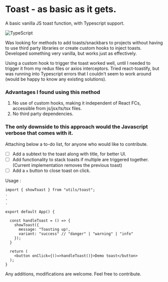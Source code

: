 # Toast - as basic as it gets.
A basic vanilla JS toast function, with Typescript support.

![TypeScript](https://img.shields.io/badge/typescript-%23007ACC.svg?style=for-the-badge&logo=typescript&logoColor=white)

Was looking for methods to add toasts/snackbars to projects without having to use third party libraries or create custom hooks to inject toasts.
Developed something very vanilla, but works just as effectively. 

Using a custom hook to trigger the toast worked well, until I needed to trigger it from my redux files or axios interceptors.
Tried react-toastify, but was running into Typescript errors that I couldn't seem to work around (would be happy to know any existing solutions).

### Advantages I found using this method
1. No use of custom hooks, making it independent of React FCs, accessible from js/jsx/ts/tsx files.
2. No third party dependencies.

### The only downside to this approach would the Javascript verbose that comes with it.

Attaching below a to-do list, for anyone who would like to contribute.

- [ ] Add a subtext to the toast along with title, for better UI.
- [ ] Add functionality to stack toasts if multiple are triggered together. (Current implementation removes the previous toast)
- [ ] Add a `x` button to close toast on click.

Usage : 

```tsx
import { showToast } from "utils/toast";
.
.
.

export default App() {

  const handleToast = () => {
    showToast({
      message: "Toasting up!,
      variant: "success" // "danger" | "warning" | "info"
    });
  }

  return (
    <button onClick={()=>handleToast()}>Demo toast</button>
  );
}

```

Any additions, modifications are welcome. Feel free to contribute.
